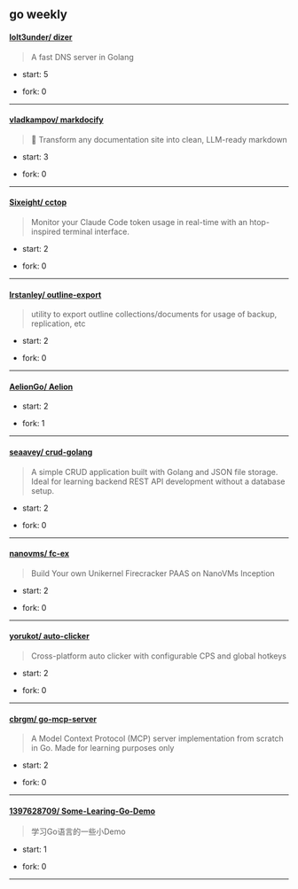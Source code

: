 ## go weekly

#### [lolt3under/ dizer](https://github.com/lolt3under/dizer)
>  A fast DNS server in Golang
+ start: 5
+ fork: 0
---
#### [vladkampov/ markdocify](https://github.com/vladkampov/markdocify)
>  🤖 Transform any documentation site into clean, LLM-ready markdown
+ start: 3
+ fork: 0
---
#### [Sixeight/ cctop](https://github.com/Sixeight/cctop)
>  Monitor your Claude Code token usage in real-time with an htop-inspired terminal interface.
+ start: 2
+ fork: 0
---
#### [lrstanley/ outline-export](https://github.com/lrstanley/outline-export)
>  utility to export outline collections/documents for usage of backup, replication, etc
+ start: 2
+ fork: 0
---
#### [AelionGo/ Aelion](https://github.com/AelionGo/Aelion)
>  
+ start: 2
+ fork: 1
---
#### [seaavey/ crud-golang](https://github.com/seaavey/crud-golang)
>  A simple CRUD application built with Golang and JSON file storage. Ideal for learning backend REST API development without a database setup.
+ start: 2
+ fork: 0
---
#### [nanovms/ fc-ex](https://github.com/nanovms/fc-ex)
>  Build Your own Unikernel Firecracker PAAS on NanoVMs Inception
+ start: 2
+ fork: 0
---
#### [yorukot/ auto-clicker](https://github.com/yorukot/auto-clicker)
>  Cross-platform auto clicker with configurable CPS and global hotkeys
+ start: 2
+ fork: 0
---
#### [cbrgm/ go-mcp-server](https://github.com/cbrgm/go-mcp-server)
>  A Model Context Protocol (MCP) server implementation from scratch in Go. Made for learning purposes only
+ start: 2
+ fork: 0
---
#### [1397628709/ Some-Learing-Go-Demo](https://github.com/1397628709/Some-Learing-Go-Demo)
>  学习Go语言的一些小Demo
+ start: 1
+ fork: 0
---